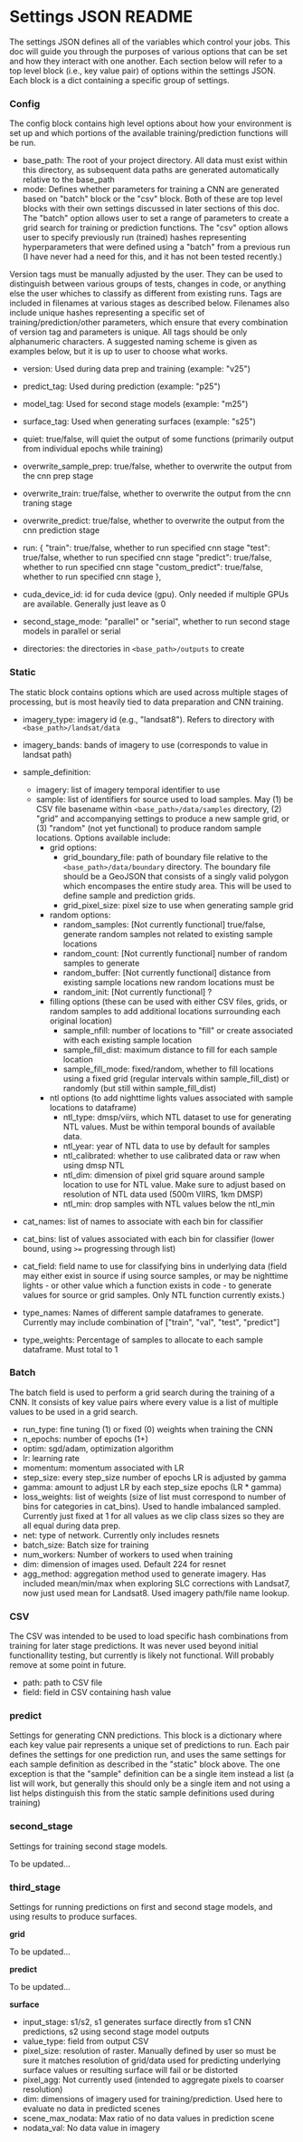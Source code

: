 # Settings JSON README
The settings JSON defines all of the variables which control your jobs. This doc will guide you through the purposes of various options that can be set and how they interact with one another. Each section below will refer to a top level block (i.e., key value pair) of options within the settings JSON. Each block is a dict containing a specific group of settings.


### Config
The config block contains high level options about how your environment is set up and which portions of the available training/prediction functions will be run.

- base_path: The root of your project directory. All data must exist within this directory, as subsequent data paths are generated automatically relative to the base_path
- mode: Defines whether parameters for training a CNN are generated based on "batch" block or the "csv" block. Both of these are top level blocks with their own settings discussed in later sections of this doc. The "batch" option allows user to set a range of parameters to create a grid search for training or prediction functions. The "csv" option allows user to specify previously run (trained) hashes representing hyperparameters that were defined using a "batch" from a previous run (I have never had a need for this, and it has not been tested recently.)

Version tags must be manually adjusted by the user. They can be used to distinguish between various groups of tests, changes in code, or anything else the user whiches to classify as different from existing runs. Tags are included in filenames at various stages as described below. Filenames also include unique hashes representing a specific set of training/prediction/other parameters, which ensure that every combination of version tag and parameters is unique. All tags should be only alphanumeric characters. A suggested naming scheme is given as examples below, but it is up to user to choose what works.
- version: Used during data prep and training (example: "v25")
- predict_tag: Used during prediction (example: "p25")
- model_tag: Used for second stage models (example: "m25")
- surface_tag: Used when generating surfaces (example: "s25")

- quiet: true/false, will quiet the output of some functions (primarily output from individual epochs while training)
- overwrite_sample_prep: true/false, whether to overwrite the output from the cnn prep stage
- overwrite_train: true/false, whether to overwrite the output from the cnn traning stage
- overwrite_predict: true/false, whether to overwrite the output from the cnn prediction stage
- run: {
    "train": true/false, whether to run specified cnn stage
    "test": true/false, whether to run specified cnn stage
    "predict": true/false, whether to run specified cnn stage
    "custom_predict": true/false, whether to run specified cnn stage
},
- cuda_device_id: id for cuda device (gpu). Only needed if multiple GPUs are available. Generally just leave as 0
- second_stage_mode: "parallel" or "serial", whether to run second stage models in parallel or serial
- directories: the directories in `<base_path>/outputs` to create


### Static
The static block contains options which are used across multiple stages of processing, but is most heavily tied to data preparation and CNN training.

- imagery_type: imagery id (e.g., "landsat8"). Refers to directory with `<base_path>/landsat/data`
- imagery_bands: bands of imagery to use (corresponds to value in landsat path)

- sample_definition:
    - imagery: list of imagery temporal identifier to use
    - sample: list of identifiers for source used to load samples. May (1) be CSV file basename within `<base_path>/data/samples` directory, (2) "grid" and accompanying settings to produce a new sample grid, or (3) "random" (not yet functional) to produce random sample locations. Options available include:
        - grid options:
            - grid_boundary_file: path of boundary file relative to the `<base_path>/data/boundary` directory. The boundary file should be a GeoJSON that consists of a singly valid polygon which encompases the entire study area. This will be used to define sample and prediction grids.
            - grid_pixel_size: pixel size to use when generating sample grid
        - random options:
            - random_samples: [Not currently functional] true/false, generate random samples not related to existing sample locations
            - random_count: [Not currently functional] number of random samples to generate
            - random_buffer: [Not currently functional] distance from existing sample locations new random locations must be
            - random_init: [Not currently functional] ?
        - filling options (these can be used with either CSV files, grids, or random samples to add additional locations surrounding each original location)
            - sample_nfill: number of locations to "fill" or create associated with each existing sample location
            - sample_fill_dist: maximum distance to fill for each sample location
            - sample_fill_mode: fixed/random, whether to fill locations using a fixed grid (regular intervals within sample_fill_dist) or randomly (but still within sample_fill_dist)
        - ntl options (to add nighttime lights values associated with sample locations to dataframe)
            - ntl_type: dmsp/viirs, which NTL dataset to use for generating NTL values. Must be within temporal bounds of available data.
            - ntl_year: year of NTL data to use by default for samples
            - ntl_calibrated: whether to use calibrated data or raw when using dmsp NTL
            - ntl_dim: dimension of pixel grid square around sample location to use for NTL value. Make sure to adjust based on resolution of NTL data used (500m VIIRS, 1km DMSP)
            - ntl_min: drop samples with NTL values below the ntl_min
- cat_names: list of names to associate with each bin for classifier
- cat_bins: list of values associated with each bin for classifier (lower bound, using `>=` progressing through list)
- cat_field: field name to use for classifying bins in underlying data (field may either exist in source if using source samples, or may be nighttime lights - or other value which a function exists in code - to generate values for source or grid samples. Only NTL function currently exists.)
- type_names: Names of different sample dataframes to generate. Currently may include combination of ["train", "val", "test", "predict"]
- type_weights: Percentage of samples to allocate to each sample dataframe. Must total to 1

### Batch
The batch field is used to perform a grid search during the training of a CNN. It consists of key value pairs where every value is a list of multiple values to be used in a grid search.

- run_type: fine tuning (1) or fixed (0) weights when training the CNN
- n_epochs: number of epochs (1+)
- optim: sgd/adam, optimization algorithm
- lr: learning rate
- momentum: momentum associated with LR
- step_size: every step_size number of epochs LR is adjusted by gamma
- gamma: amount to adjust LR by each step_size epochs (LR * gamma)
- loss_weights: list of weights (size of list must correspond to number of bins for categories in cat_bins). Used to handle imbalanced sampled. Currently just fixed at 1 for all values as we clip class sizes so they are all equal during data prep.
- net: type of network. Currently only includes resnets
- batch_size: Batch size for training
- num_workers: Number of workers to used when training
- dim: dimension of images used. Default 224 for resnet
- agg_method: aggregation method used to generate imagery. Has included mean/min/max when exploring SLC corrections with Landsat7, now just used mean for Landsat8. Used imagery path/file name lookup.

### CSV
The CSV was intended to be used to load specific hash combinations from training for later stage predictions. It was never used beyond initial functionallity testing, but currently is likely not functional. Will probably remove at some point in future.
- path: path to CSV file
- field: field in CSV containing hash value


### predict
Settings for generating CNN predictions. This block is a dictionary where each key value pair represents a unique set of predictions to run. Each pair defines the settings for one prediction run, and uses the same settings for each sample definition as described in the "static" block above. The one exception is that the "sample" definition can be a single item instead a list (a list will work, but generally this should only be a single item and not using a list helps distinguish this from the static sample definitions used during training)


### second_stage
Settings for training second stage models.

To be updated...


### third_stage
Settings for running predictions on first and second stage models, and using results to produce surfaces.

__grid__

 To be updated...

__predict__

To be updated...

__surface__

- input_stage: s1/s2, s1 generates surface directly from s1 CNN predictions, s2 using second stage model outputs
- value_type: field from output CSV
- pixel_size: resolution of raster. Manually defined by user so must be sure it matches resolution of grid/data used for predicting underlying surface values or resulting surface will fail or be distorted
- pixel_agg: Not currently used (intended to aggregate pixels to coarser resolution)
- dim: dimensions of imagery used for training/prediction. Used here to evaluate no data in predicted scenes
- scene_max_nodata: Max ratio of no data values in prediction scene
- nodata_val: No data value in imagery